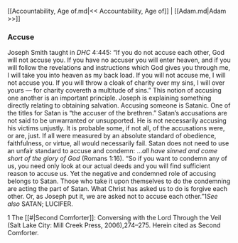 [[Accountability, Age of.md|<< Accountability, Age of]]  |  [[Adam.md|Adam >>]]

### Accuse
Joseph Smith taught in *DHC* 4:445: “If you do not accuse each other, God will not accuse you. If you have no accuser you will enter heaven, and if you will follow the revelations and instructions which God gives you through me, I will take you into heaven as my back load. If you will not accuse me, I will not accuse you. If you will throw a cloak of charity over my sins, I will over yours — for charity covereth a multitude of sins.” This notion of accusing one another is an important principle. Joseph is explaining something directly relating to obtaining salvation. Accusing someone is Satanic. One of the titles for Satan is “the accuser of the brethren.” Satan’s accusations are not said to be unwarranted or unsupported. He is not necessarily accusing his victims unjustly. It is probable some, if not all, of the accusations were, or are, just. If all were measured by an absolute standard of obedience, faithfulness, or virtue, all would necessarily fail. Satan does not need to use an unfair standard to accuse and condemn: …*all have sinned and come short of the glory of God* (Romans 1:16). “So if you want to condemn any of us, you need only look at our actual deeds and you will find sufficient reason to accuse us. Yet the negative and condemned role of accusing belongs to Satan. Those who take it upon themselves to do the condemning are acting the part of Satan. What Christ has asked us to do is forgive each other. Or, as Joseph put it, we are asked not to accuse each other.”1*See also* SATAN; LUCIFER.



1 The [[#|Second Comforter]]: Conversing with the Lord Through the Veil (Salt Lake City: Mill Creek Press, 2006),274–275. Herein cited as Second Comforter.